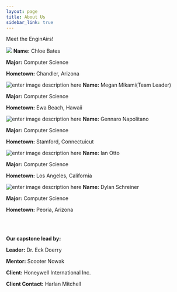 ```yaml
---
layout: page
title: About Us
sidebar_link: true
---
```

Meet the EnginAirs! 

![](https://i.imgur.com/SFsOKSJ.png)
**Name:** Chloe Bates

**Major:** Computer Science

**Hometown:** Chandler, Arizona

![enter image description here](https://i.imgur.com/RCenoes.png)
**Name:** Megan Mikami(Team Leader)

**Major:** Computer Science

**Hometown:** Ewa Beach, Hawaii


![enter image description here](https://i.imgur.com/BaW5Tow.png)
**Name:** Gennaro Napolitano

**Major:** Computer Science

**Hometown:** Stamford, Connectuicut


![enter image description here](https://i.imgur.com/5f0pcsT.png)
**Name:** Ian Otto

**Major:** Computer Science

**Hometown:** Los Angeles, California


![enter image description here](https://i.imgur.com/iYbKOKN.png)
**Name:** Dylan Schreiner

**Major:** Computer Science

**Hometown:** Peoria, Arizona

<br/><br/>

**Our capstone lead by:**

**Leader:** Dr. Eck Doerry

**Mentor:** Scooter Nowak

**Client:** Honeywell International Inc.

**Client Contact:** Harlan Mitchell
